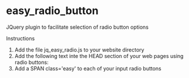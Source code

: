 # easy_radio_button
JQuery plugin to facilitate selection of radio button options

Instructions
1. Add the file jq_easy_radio.js to your website directory
2. Add the following text inte the HEAD section of your web pages using radio buttons: <script src="function/jq_easy_radio.js"></script>
3. Add a SPAN class='easy' to each of your input radio buttons
